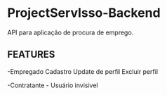 # ProjectServIsso-Backend

API para aplicação de procura de emprego.

## FEATURES

-Empregado
  Cadastro
  Update de perfil
  Excluir perfil
  
-Contratante - Usuário invisivel
